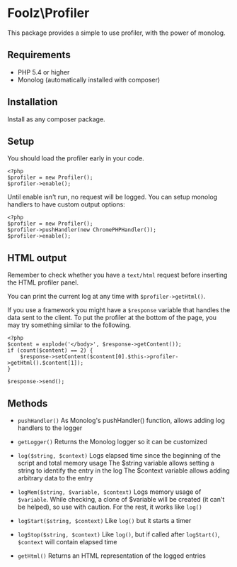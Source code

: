 Foolz\Profiler
========

This package provides a simple to use profiler, with the power of monolog.

## Requirements

* PHP 5.4 or higher
* Monolog (automatically installed with composer)

## Installation

Install as any composer package.

## Setup

You should load the profiler early in your code.

```
<?php
$profiler = new Profiler();
$profiler->enable();
```

Until enable isn't run, no request will be logged. You can setup monolog handlers to have custom output options:

```
<?php
$profiler = new Profiler();
$profiler->pushHandler(new ChromePHPHandler());
$profiler->enable();
```

## HTML output

Remember to check whether you have a `text/html` request before inserting the HTML profiler panel.

You can print the current log at any time with `$profiler->getHtml()`.

If you use a framework you might have a `$response` variable that handles the data sent to the client.
To put the profiler at the bottom of the page, you may try something similar to the following.

```
<?php
$content = explode('</body>', $response->getContent());
if (count($content) == 2) {
    $response->setContent($content[0].$this->profiler->getHtml().$content[1]);
}

$response->send();
```

## Methods

* `pushHandler()`
    As Monolog's pushHandler() function, allows adding log handlers to the logger

* `getLogger()`
    Returns the Monolog logger so it can be customized

* `log($string, $context)`
    Logs elapsed time since the beginning of the script and total memory usage
    The $string variable allows setting a string to identify the entry in the log
    The $context variable allows adding arbitrary data to the entry

* `logMem($string, $variable, $context)`
    Logs memory usage of `$variable`. While checking, a clone of $variable will be created (it can't be helped), so use with caution.
    For the rest, it works like `log()`

* `logStart($string, $context)`
    Like `log()` but it starts a timer

* `logStop($string, $context)`
    Like `log()`, but if called after `logStart()`, `$context` will contain elapsed time

* `getHtml()`
    Returns an HTML representation of the logged entries

